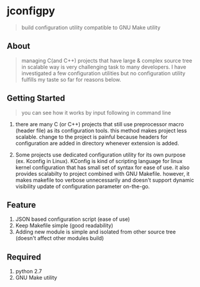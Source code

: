 # jconfigpy
> build configuration utility compatible to GNU Make utility

## About
> managing C(and C++) projects that have large & complex source tree in scalable way is
> very challenging task to many developers. I have investigated a few configuration utilities
> but no configuration utility fulfills my taste so far for reasons below.

## Getting Started
> you can see how it works by input following in command line

<script src="https://gist.github.com/fritzprix/2419b4e700cad3ea7553.js"></script>

1. there are many C (or C++) projects that still use preprocessor macro (header file) as its configuration tools.  this method makes project less scalable. change to the project is painful because headers for configuration are added in directory whenever extension is added.

2. Some projects use dedicated configuration utility for its own purpose (ex. Kconfig in Linux). KConfig is kind of scripting language for linux kernel configuration that has
small set of syntax for ease of use. it also provides scalabilty to project combined with GNU Makefile. however, it makes makefile too verbose unnecessarily and doesn't support dynamic visibility update of configuration parameter on-the-go.


## Feature
1. JSON based configuration script (ease of use)
2. Keep Makefile simple (good readability)
3. Adding new module is simple and isolated from other source tree (doesn't affect other modules build)


## Required
1. python 2.7
2. GNU Make utility



